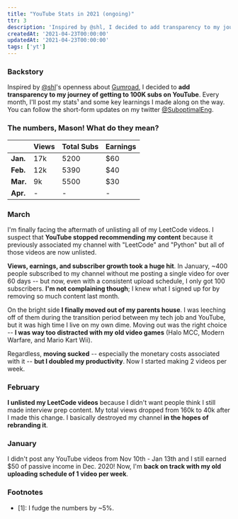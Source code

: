 ```yaml
---
title: "YouTube Stats in 2021 (ongoing)"
ttr: 3
description: 'Inspired by @shl, I decided to add transparency to my journey of getting to 100K subs on YouTube.'
createdAt: '2021-04-23T00:00:00'
updatedAt: '2021-04-23T00:00:00'
tags: ['yt']
---
```


### Backstory
Inspired by [@shl](https://www.twitter.com/shl)'s openness about [Gumroad](https://twitter.com/shl/status/1093532795438133253?s=20),
I decided to __add transparency to my journey of getting to 100K subs on YouTube__.
Every month, I'll post my stats¹ and some key learnings I made along on the way.
You can follow the short-form updates on my twitter [@SuboptimalEng](https://twitter.com/suboptimaleng).

### The numbers, Mason! What do they mean?

|          | Views      |  Total Subs  | Earnings  |
| -------- | ---------- |  ----------- | --------- |
| __Jan.__ | 17k        |  5200        | $60       |
| __Feb.__ | 12k        |  5390        | $40       |
| __Mar.__ | 9k         |  5500        | $30       |
| __Apr.__ | -          |  -           | -         |

### March
I'm finally facing the aftermath of unlisting all of my LeetCode videos. I suspect that __YouTube stopped recommending my content__
because it previously associated my channel with "LeetCode" and "Python" but all of those videos are now unlisted.

__Views, earnings, and subscriber growth took a huge hit__.
In January, ~400 people subscribed to my channel without me posting a single video for over 60 days --
but now, even with a consistent upload schedule, I only got 100 subscribers.
__I'm not complaining though__; I knew what I signed up for by removing so much content last month.

On the bright side __I finally moved out of my parents house__.
I was leeching off of them during the transition period between my tech job and YouTube,
but it was high time I live on my own dime. Moving out was the right choice --
__I was way too distracted with my old video games__ (Halo MCC, Modern Warfare, and Mario Kart Wii).

Regardless, __moving sucked__ -- especially the monetary costs associated with it --
__but I doubled my productivity__. Now I started making 2 videos per week.

### February
__I unlisted my LeetCode videos__ because I didn't want people think I still made interview prep content.
My total views dropped from 160k to 40k after I made this change.
I basically destroyed my channel __in the hopes of rebranding it__.

### January
I didn't post any YouTube videos from Nov 10th - Jan 13th and I still earned $50 of passive income in Dec. 2020!
Now, I'm __back on track with my old uploading schedule of 1 video per week__.

### Footnotes
- [1]: I fudge the numbers by ~5%.
